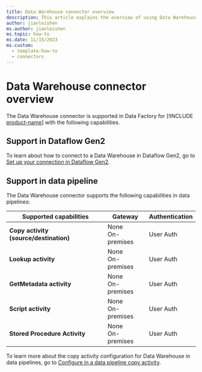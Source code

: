 ```yaml
---
title: Data Warehouse connector overview
description: This article explains the overview of using Data Warehouse.
author: jianleishen
ms.author: jianleishen
ms.topic: how-to
ms.date: 11/15/2023
ms.custom:
  - template-how-to
  - connectors
---
```


# Data Warehouse connector overview

The Data Warehouse connector is supported in Data Factory for [!INCLUDE [product-name](../includes/product-name.md)] with the following capabilities.

## Support in Dataflow Gen2

To learn about how to connect to a Data Warehouse in Dataflow Gen2, go to [Set up your connection in Dataflow Gen2](connector-data-warehouse.md#set-up-your-connection-in-dataflow-gen2).

## Support in data pipeline

The Data Warehouse connector supports the following capabilities in data pipelines:

| Supported capabilities | Gateway | Authentication |
| --- | --- | ---|
| **Copy activity (source/destination)** | None <br> On-premises | User Auth  |
| **Lookup activity** | None <br> On-premises |User Auth |
| **GetMetadata activity** | None <br> On-premises |User Auth |
| **Script activity** | None <br> On-premises |User Auth |
| **Stored Procedure Activity** | None <br> On-premises |User Auth |

To learn more about the copy activity configuration for Data Warehouse in data pipelines, go to [Configure in a data pipeline copy activity](connector-data-warehouse-copy-activity.md).
